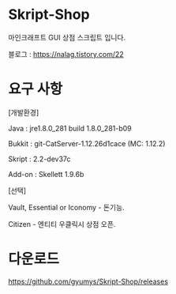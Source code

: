 # Skript-Shop
마인크래프트 GUI 상점 스크립트 입니다.

블로그 : https://nalag.tistory.com/22

# 요구 사항

[개발환경]

Java : jre1.8.0_281 build 1.8.0_281-b09

Bukkit : git-CatServer-1.12.26d1cace (MC: 1.12.2)

Skript : 2.2-dev37c

Add-on : Skellett 1.9.6b

[선택]

Vault, Essential or Iconomy - 돈기능.

Citizen - 엔티티 우클릭시 상점 오픈.

# 다운로드

https://github.com/gyumys/Skript-Shop/releases
